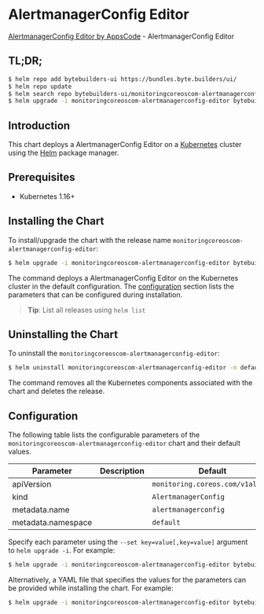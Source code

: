 # AlertmanagerConfig Editor

[AlertmanagerConfig Editor by AppsCode](https://byte.builders) - AlertmanagerConfig Editor

## TL;DR;

```bash
$ helm repo add bytebuilders-ui https://bundles.byte.builders/ui/
$ helm repo update
$ helm search repo bytebuilders-ui/monitoringcoreoscom-alertmanagerconfig-editor --version=v0.4.12
$ helm upgrade -i monitoringcoreoscom-alertmanagerconfig-editor bytebuilders-ui/monitoringcoreoscom-alertmanagerconfig-editor -n default --create-namespace --version=v0.4.12
```

## Introduction

This chart deploys a AlertmanagerConfig Editor on a [Kubernetes](http://kubernetes.io) cluster using the [Helm](https://helm.sh) package manager.

## Prerequisites

- Kubernetes 1.16+

## Installing the Chart

To install/upgrade the chart with the release name `monitoringcoreoscom-alertmanagerconfig-editor`:

```bash
$ helm upgrade -i monitoringcoreoscom-alertmanagerconfig-editor bytebuilders-ui/monitoringcoreoscom-alertmanagerconfig-editor -n default --create-namespace --version=v0.4.12
```

The command deploys a AlertmanagerConfig Editor on the Kubernetes cluster in the default configuration. The [configuration](#configuration) section lists the parameters that can be configured during installation.

> **Tip**: List all releases using `helm list`

## Uninstalling the Chart

To uninstall the `monitoringcoreoscom-alertmanagerconfig-editor`:

```bash
$ helm uninstall monitoringcoreoscom-alertmanagerconfig-editor -n default
```

The command removes all the Kubernetes components associated with the chart and deletes the release.

## Configuration

The following table lists the configurable parameters of the `monitoringcoreoscom-alertmanagerconfig-editor` chart and their default values.

|     Parameter      | Description |                   Default                   |
|--------------------|-------------|---------------------------------------------|
| apiVersion         |             | <code>monitoring.coreos.com/v1alpha1</code> |
| kind               |             | <code>AlertmanagerConfig</code>             |
| metadata.name      |             | <code>alertmanagerconfig</code>             |
| metadata.namespace |             | <code>default</code>                        |


Specify each parameter using the `--set key=value[,key=value]` argument to `helm upgrade -i`. For example:

```bash
$ helm upgrade -i monitoringcoreoscom-alertmanagerconfig-editor bytebuilders-ui/monitoringcoreoscom-alertmanagerconfig-editor -n default --create-namespace --version=v0.4.12 --set apiVersion=monitoring.coreos.com/v1alpha1
```

Alternatively, a YAML file that specifies the values for the parameters can be provided while
installing the chart. For example:

```bash
$ helm upgrade -i monitoringcoreoscom-alertmanagerconfig-editor bytebuilders-ui/monitoringcoreoscom-alertmanagerconfig-editor -n default --create-namespace --version=v0.4.12 --values values.yaml
```

